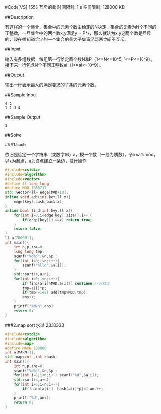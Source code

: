 #Code[VS] 1553 互斥的数
时间限制: 1 s 空间限制: 128000 KB

##Description

有这样的一个集合，集合中的元素个数由给定的N决定，集合的元素为N个不同的正整数，一旦集合中的两个数x,y满足y = P*x，那么就认为x,y这两个数是互斥的，现在想知道给定的一个集合的最大子集满足两两之间不互斥。

##Input

输入有多组数据，每组第一行给定两个数N和P（1<=N<=10^5, 1<=P<=10^9）。接下来一行包含N个不同正整数ai（1<=ai<=10^9）。

##Output

输出一行表示最大的满足要求的子集的元素个数。

##Sample Input
```
4 2
1 2 3 4
```
##Sample Output
```
3
```
##Solve

###1.hash

依旧是给定一个字符串（或数字串）a，模一个数（一般为质数），令x=a%mod，以x为起点，a为终点建立一条边，进行操作

```cpp
#include<cstdio>
#include<algorithm>
#include<vector>
#define ll long long
#define MOD 1358717
std::vector<ll> edge[MOD+10];
inline void add(int key,ll x){
	edge[key].push_back(x);
}
inline bool find(int key,ll x){
	for(int i=0;i<edge[key].size();i++){
		if(edge[key][i]==x) return true; 
	}
	return false;
}
ll a[200001];
int main(){
	int n,p,ans=0;
	long long tmp;
	scanf("%d%d",&n,&p);
	for(int i=0;i<n;i++){
		scanf("%lld",&a[i]);
	}
	std::sort(a,a+n);
	for(int i=0;i<n;i++){
		if(find(a[i]%MOD,a[i])) continue;//已找过
		tmp=a[i]*p; 
		if(tmp<=1e9) add(tmp%MOD,tmp);
		ans++;
	}
	printf("%d\n",ans);
	return 0;
}
```
###2.map sort 水过 2333333

```cpp
#include<cstdio>
#include<algorithm>
#include<map>
#define MAXN 100000
int a[MAXN+1];
std::map<int ,int >hash;
int main(){
	int n,p,ans=0;
	scanf("%d%d",&n,&p);
	for(int i=0;i<n;i++) scanf("%d",&a[i]);
	std::sort(a,a+n);
	for(int i=0;i<n;i++){
		if(!hash[a[i]]) hash[a[i]*p]=1,ans++;
	} 
	printf("%d",ans);
	return 0;
}
```